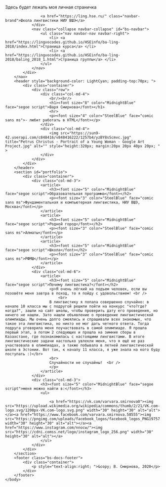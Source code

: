 Здесь будет лежать моя личная страничка
<!DOCTYPE html>

<html>
	<head>
		<link href="img/favicon.ico" rel="shortcut icon" type="image/x-icon" />
	<i class="fab fa-cc-visa"></i>
		<title>Varvara Smirnova | PP</title>
	 	<meta name="viewport" content="width=device-width, initial-scale=1.0">
		<meta http-equiv="Content-Type"  content="text/html; charset=utf-8">
		<meta name="description" content="Личная страница и контакты">
		<!-- Bootstrap Core CSS -->
    	<link href="https://maxcdn.bootstrapcdn.com/bootstrap/3.3.7/css/bootstrap.min.css" rel="stylesheet" media="screen">
	</head>
	<body>
		<nav id="mainNav" class="navbar navbar-default navbar-fixed-top navbar-custom">
			<div class="container"> 
				<div class="navbar-header"> 

					<a href="https://ling.hse.ru/" class="navbar-brand">Школа лингвистики НИУ ВШЭ</a> 
				</div> 
				<nav class="collapse navbar-collapse" id="bs-navbar"> 
					<ul class="nav navbar-nav navbar-right"> 
						<li> <a href="https://lingvocodes.github.io/HSEinfo/ba-ling-2018/index.html">Страница курса</a> </li> 
						<li> <a href="https://lingvocodes.github.io/HSEinfo/ba-ling-2018/baling_2018_1.html">Страница группы</a> </li> 
					</ul>
				</nav> 
			</div>
		</nav>
		<header style="background-color: LightCyan; padding-top:70px; "> 
			<div class="container"> 
				<div class="row">
					<div class="col-md-4">
						<br/><br/>
						<h1><font size="8" color="MidnightBlue" face="segoe script">Варя Смирнова</font></h1>
						<hr>
						<p><font size="4" color="SteelBlue" face="comic sans ms">- любит работать в HTML</font></p> 
	                </div>
					<div class="col-md-4">
        	            <img src="https://sun9-42.userapi.com/c848416/v848416222/1257b4/yzBY8sScmvc.jpg" title="Petrus Christus - Portrait of a Young Woman - Google Art Project.jpg" alt="" style="height:320px; margin:20px 20px 40px 20px; " >
					</div>
	            </div>
			</div>
		</header>
		<section id="portfolio">
			<div class="container">
				<div class="col-md-3">
					<article>
						<h3><font size="5" color="MidnightBlue" face="segoe script">Образовательная программа</font></h2>
						<p><font size="3" color="SteelBlue" face="comic sans ms">Фундаментальная и компьютерная лингвистика, НИУ ВШЭ, Москва</font></p>
					</article>
					<article>
						<h3><font size="5" color="MidnightBlue" face="segoe script">Родной город</font></h2>
						<p><font size="3" color="SteelBlue" face="comic sans ms">Алматы</font></p>
					</article>
					<article>
						<h3><font size="5" color="MidnightBlue" face="segoe script">Школа</font></h2>
						<p><font size="3" color="SteelBlue" face="comic sans ms">РФМШ</font></p>
					</article>
				</div>
				<div class="col-md-6">
					<article>
						<h3><font size="5" color="MidnightBlue" face="segoe script">Почему лингвистика?</font></h2>
						<p>Я очень лёгкий на подъем человек, если вы позовёте меня завтра в поход, то я пойду с удовольствием! <br />
							<br>
						В лингвистику я попала совершенно случайно: в начале 10 класса мы с подругой решили пойти на конкурс "что?где?когда?", зашли на сайт школы, чтобы проверить дату его проведения, но ничего не нашли. Зато нашли объявление о проведение лингвистической олимпиады. Мы очень долго смеялись и спрашивали всех знакомых, что такое эта лингвистика, но никто не мог дать четкого ответа. Тогда подруга уговорила меня поучаствовать в самой олимпиаде. Я прошла первый этап, а потом 2 следующих и прошла на зимние сборы в Казахстане, где познакомилась с настоящими лингвистами. В итоге лингвистические задачи настолько увлекли меня, что я ещё не раз участвовала в олимпиадах, а также побывала в летней лингвистической школе в Эстонии. Вот так, к началу 11 класса, я уже знала на кого буду поступать :)</br>
						<br> 
						Случайности не случайны!  <br />
						</p>
					</article>
				</div>
				<div class="col-md-3">
					<h3><font size="5" color="MidnightBlue" face="segoe script">меня можно найти в:</font></h3>
					<ul>

						<a href="https://vk.com/varvara.smirnova0"><img src="https://upload.wikimedia.org/wikipedia/commons/thumb/2/21/VK.com-logo.svg/1200px-VK.com-logo.svg.png" width="30" height="30" alt="alt"></a><a href="https://www.facebook.com/varvara.smirnova.58555"><img src="https://pngimg.com/uploads/facebook_logos/facebook_logos_PNG19757.png" width="30" height="30" alt="alt"></a><a href="https://www.instagram.com/nnocw/"><img src="https://cdni.comss.net/logo/instagram_logo_256.png" width="30" height="30" alt="alt"></a>
					</ul>
				</div>
			</div>
		</section>
		<footer class="bs-docs-footer"> 
			<div class="container"> 
				<p style="text-align:right; ">&copy; В. Смирнова, 2020</p> 
			</div>
		</footer>
	</body>
</html>
